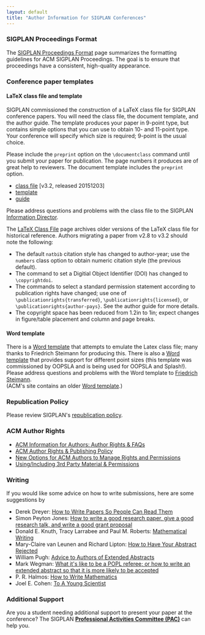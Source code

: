 ```yaml
---
layout: default
title: "Author Information for SIGPLAN Conferences"
---
```


### SIGPLAN Proceedings Format

The [SIGPLAN Proceedings Format](/Resources/ProceedingsFormat) page
summarizes the formatting guidelines for ACM SIGPLAN Proceedings.  The
goal is to ensure that proceedings have a consistent, high-quality
appearance.

### Conference paper templates

#### LaTeX class file and template

SIGPLAN commissioned the construction of a LaTeX class file for
SIGPLAN conference papers. You will need the class file, the
document template, and the author guide. The template produces your paper
in 9-point type, but contains simple options that you can use to
obtain 10- and 11-point type. Your conference will specify which
size is required; 9-point is the usual choice.

Please include the `preprint` option on the `\documentclass` command
until you submit your paper for publication. The page numbers it
produces are of great help to reviewers. The document template
includes the `preprint` option.

- [class file](/sites/default/files/sigplanconf.cls) \[v3.2, released 20151203]
- [template](/sites/default/files/sigplanconf-template.tex)
- [guide](/sites/default/files/sigplanconf-guide.pdf)

Please address questions and problems with the class file to the SIGPLAN [Information
Director](mailto:infodir_sigplan@acm.org?subject=SIGPLAN%20LaTeX%20class%20file).

The [LaTeX Class File](/Resources/LaTeXClassFile) page archives older
versions of the LaTeX class file for historical reference.  Authors
migrating a paper from v2.8 to v3.2 should note the following:

- The default `natbib` citation style has changed to author-year; use the `numbers` class option to obtain numeric citation style (the previous default).
- The command to set a Digitial Object Identifier (DOI) has changed to `\copyrightdoi`.
- The commands to select a standard permission statement according to publication rights have changed; use one of `\publicationrights{transferred}`, `\publicationrights{licensed}`, or `\publicationrights{author-pays}`.  See the author guide for more details.
- The copyright space has been reduced from 1.2in to 1in; expect changes in figure/table placement and column and page breaks.

#### Word template

There is a [Word template](/sites/default/files/sigplanconf.dot) that attempts to
emulate the Latex class file; many thanks to Friedrich Steimann for
producing this. There is also a
[Word template](/sites/default/files/sigplanconf-varsize.dot) that provides support for
different point sizes (this template was commissioned by OOPSLA and
is being used for OOPSLA and Splash!). Please address questions and
problems with the Word template to [Friedrich Steimann](mailto:steimann@acm.org?subject=SIGPLAN%20Word%20tempalte).  
(ACM's site contains an older
[Word template](http://www.acm.org/sigs/pubs/proceed/pubform.doc).)

### Republication Policy

Please review SIGPLAN's
[republication policy](/Resources/Policies/Republication).

### ACM Author Rights

* [ACM Information for Authors: Author Rights & FAQs](http://authors.acm.org/main.html)
* [ACM Author Rights & Publishing Policy](http://www.acm.org/publications/policies/copyright_policy) 
* [New Options for ACM Authors to Manage Rights and Permissions](http://www.acm.org/news/featured/author-rights-management)
* [Using/Including 3rd Party Material & Permissions](http://www.acm.org/publications/third-party-material)

### Writing

If you would like some advice on how to write submissions, here are
some suggestions by

-   Derek Dreyer:
    [How to Write Papers So People Can Read Them](https://www.youtube.com/watch?v=L_6xoMjFr70)
-   Simon Peyton Jones:
    [How to write a good research paper, give a good research talk, and write a good grant proposal](http://research.microsoft.com/~simonpj/papers/giving-a-talk/giving-a-talk.htm)
-   Donald E. Knuth, Tracy Larrabee and Paul M. Roberts:
    [Mathematical Writing](http://tex.loria.fr/typographie/mathwriting.pdf)
-   Mary-Claire van Leunen and Richard Lipton:
    [How to Have Your Abstract Rejected](/Resources/Advice/VanLeunen-Lipton)
-   William Pugh:
    [Advice to Authors of Extended Abstracts](/Resources/Advice/Pugh)
-   Mark Wegman:
    [What it's like to be a POPL referee; or how to write an extended abstract so that it is more likely to be accepted](http://doi.acm.org/10.1145/14947.14955)
-   P. R. Halmos:
    [How to Write Mathematics](http://www.stat.rice.edu/~riedi/Halmos.html)
-   Joel E. Cohen:
    [To A Young Scientist](/Resources/Advice/Cohen)

### Additional Support

Are you a student needing additional support to present your paper
at the conference? The SIGPLAN
**[Professional Activities Committee (PAC)](/PAC)** can help you.
